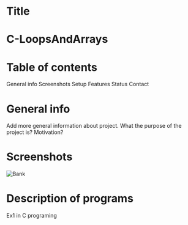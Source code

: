 # Title
# C-LoopsAndArrays
# Table of contents
General info
Screenshots
Setup
Features
Status
Contact
# General info
Add more general information about project. What the purpose of the project is? Motivation?

# Screenshots
![Bank](https://user-images.githubusercontent.com/73976733/100130990-1bb3cf00-2e8c-11eb-9735-f0d974d00132.jpg)

# Description of programs

Ex1 in C programing 
